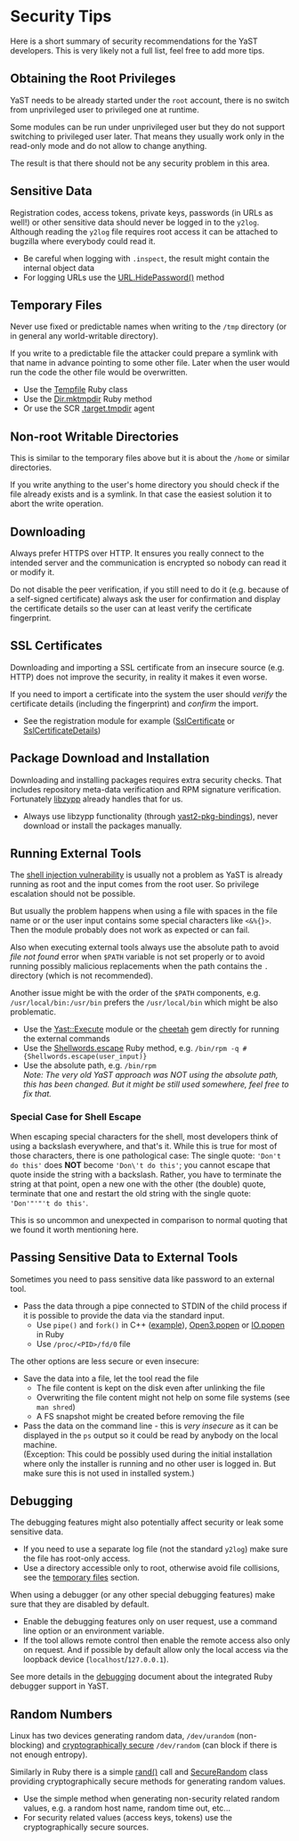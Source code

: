 # Security Tips

Here is a short summary of security recommendations for the YaST developers.
This is very likely not a full list, feel free to add more tips.

## Obtaining the Root Privileges

YaST needs to be already started under the `root` account, there is no switch
from unprivileged user to privileged one at runtime.

Some modules can be run under unprivileged user but they do not support switching
to privileged user later. That means they usually work only in the read-only
mode and do not allow to change anything.

The result is that there should not be any security problem in this area.

## Sensitive Data

Registration codes, access tokens, private keys, passwords (in URLs as well!)
or other sensitive data should never be logged in to the `y2log`. Although
reading the `y2log` file requires root access it can be attached to bugzilla
where everybody could read it.

- Be careful when logging with `.inspect`, the result might contain the internal
  object data
- For logging URLs use the [URL.HidePassword()](
  https://github.com/yast/yast-yast2/blob/5762181d62762816a73fc040362c1efb5d97deed/library/types/src/modules/URL.rb#L613)
  method

## Temporary Files

Never use fixed or predictable names when writing to the `/tmp` directory
(or in general any world-writable directory).

If you write to a predictable file the attacker could prepare a symlink with
that name in advance pointing to some other file. Later when the user would
run the code the other file would be overwritten.

- Use the [Tempfile](
  https://ruby-doc.org/stdlib-2.2.2/libdoc/tempfile/rdoc/Tempfile.html
  ) Ruby class
- Use the [Dir.mktmpdir](
  https://ruby-doc.org/stdlib-2.2.2/libdoc/tmpdir/rdoc/Dir.html#method-c-mktmpdir
  ) Ruby method
- Or use the SCR [.target.tmpdir](
  https://github.com/yast/yast-core/blob/a0f511c66fd64382a1267f8151129d8b3ced7366/doc/systemagent.md#tmpdir
  ) agent

## Non-root Writable Directories

This is similar to the temporary files above but it is about the `/home`
or similar directories.

If you write anything to the user's home directory you should check if the
file already exists and is a symlink. In that case the easiest solution it to
abort the write operation.

## Downloading

Always prefer HTTPS over HTTP. It ensures you really connect to the intended
server and the communication is encrypted so nobody can read it or modify it.

Do not disable the peer verification, if you still need to do it (e.g.
because of a self-signed certificate) always ask the user for confirmation
and display the certificate details so the user can at least verify the
certificate fingerprint.

## SSL Certificates

Downloading and importing a SSL certificate from an insecure source (e.g. HTTP)
does not improve the security, in reality it makes it even worse.

If you need to import a certificate into the system the user should *verify* the
certificate details (including the fingerprint) and *confirm* the import.

- See the registration module for example ([SslCertificate](
  https://github.com/yast/yast-registration/blob/327ab34c020a89f8b7e3f4bff55deea82e457237/src/lib/registration/ssl_certificate.rb#L11)
  or [SslCertificateDetails](
  https://github.com/yast/yast-registration/blob/327ab34c020a89f8b7e3f4bff55deea82e457237/src/lib/registration/ssl_certificate_details.rb#L11))

## Package Download and Installation

Downloading and installing packages requires extra security checks.
That includes repository meta-data verification and RPM signature verification.
Fortunately [libzypp](https://github.com/openSUSE/libzypp/) already handles
that for us.

- Always use libzypp functionality (through [yast2-pkg-bindings](
  https://github.com/yast/yast-pkg-bindings/)), never download or install the
  packages manually.

## Running External Tools

The [shell injection vulnerability](
https://en.wikipedia.org/wiki/Code_injection#Shell_injection) is usually not
a problem as YaST is already running as root and the input comes from the root
user. So privilege escalation should not be possible.

But usually the problem happens when using a file with spaces in the file name or
or the user input contains some special characters like `<&%{}>`. Then the module
probably does not work as expected or can fail.

Also when executing external tools always use the absolute path to avoid
*file not found* error when `$PATH` variable is not set properly or to avoid
running possibly malicious replacements when the path contains the `.` directory
(which is not recommended).

Another issue might be with the order of the `$PATH` components, e.g.
`/usr/local/bin:/usr/bin` prefers the `/usr/local/bin` which might be also
problematic.
 
- Use the [Yast::Execute](
  https://github.com/yast/yast-yast2/blob/master/library/system/src/lib/yast2/execute.rb
  ) module or the [cheetah](https://github.com/openSUSE/cheetah) gem directly
  for running the external commands
- Use the [Shellwords.escape](
  http://ruby-doc.org/stdlib-2.2.0/libdoc/shellwords/rdoc/Shellwords.html)
  Ruby method, e.g. `/bin/rpm -q #{Shellwords.escape(user_input)}`
- Use the absolute path, e.g. `/bin/rpm`  
  *Note: The very old YaST approach was NOT using the absolute path, this has
  been changed. But it might be still used somewhere, feel free to fix that.*
  
### Special Case for Shell Escape

When escaping special characters for the shell, most developers think of using a backslash everywhere, and that's it. While this is true for most of those characters, there is one pathological case: The single quote: `'Don't do this'` does **NOT** become `'Don\'t do this'`; you cannot escape that quote inside the string with a backslash. Rather, you have to terminate the string at that point, open a new one with the other (the double) quote, terminate that one and restart the old string with the single quote: `'Don'"'"'t do this'`. 

This is so uncommon and unexpected in comparison to normal quoting that we found it worth mentioning here.

## Passing Sensitive Data to External Tools

Sometimes you need to pass sensitive data like password to an external tool.

- Pass the data through a pipe connected to STDIN of the child process if it is
  possible to provide the data via the standard input.
  - Use `pipe()` and `fork()` in C++ ([example](
    https://github.com/openSUSE/libstorage/blob/250089268d1b58da8bbf330e42c3f059986d7b28/storage/Utils/SystemCmd.cc#L226)),
    [Open3.popen](http://ruby-doc.org/stdlib-2.2.0/libdoc/open3/rdoc/Open3.html#method-c-popen3)
    or [IO.popen](https://ruby-doc.org/core-2.2.0/IO.html#method-c-popen) in Ruby
  - Use `/proc/<PID>/fd/0` file

The other options are less secure or even insecure:

- Save the data into a file, let the tool read the file
  - The file content is kept on the disk even after unlinking the file
  - Overwriting the file content might not help on some file systems (see `man shred`)
  - A FS snapshot might be created before removing the file
- Pass the data on the command line - this is *very insecure* as it can be displayed
  in the `ps` output so it could be read by anybody on the local machine.  
  (Exception: This could be possibly used during the initial installation where only the
  installer is running and no other user is logged in. But make sure this is not
  used in installed system.)


## Debugging

The debugging features might also potentially affect security or leak some
sensitive data.

- If you need to use a separate log file (not the standard `y2log`) make sure
  the file has root-only access.
- Use a directory accessible only to root, otherwise avoid file collisions,
  see the [temporary files](#temporary-files) section.

When using a debugger (or any other special debugging features) make sure that
they are disabled by default.

- Enable the debugging features only on user request, use a command line
  option or an environment variable.
- If the tool allows remote control then enable the remote access also only
  on request. And if possible by default allow only the local access via the
  loopback device (`localhost`/`127.0.0.1`).

See more details in the [debugging](./debugging) document about the integrated
Ruby debugger support in YaST.


## Random Numbers

Linux has two devices generating random data, `/dev/urandom` (non-blocking) and
[cryptographically secure](
https://en.wikipedia.org/wiki/Cryptographically_secure_pseudorandom_number_generator
) `/dev/random` (can block if there is not enough entropy).

Similarly in Ruby there is a simple [rand()](
https://ruby-doc.org/core-2.2.0/Random.html#method-c-rand) call and
[SecureRandom](
https://ruby-doc.org/stdlib-2.2.0/libdoc/securerandom/rdoc/SecureRandom.html)
class providing cryptographically secure methods for generating random values.

- Use the simple method when generating non-security related random values,
  e.g. a random host name, random time out, etc...
- For security related values (access keys, tokens) use the cryptographically
  secure sources.

